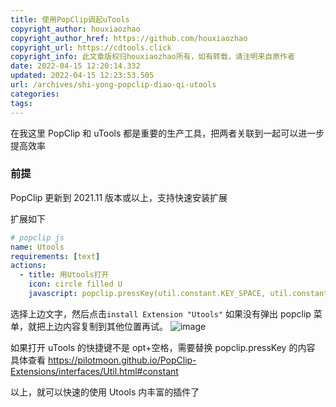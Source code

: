 ```yaml
---
title: 使用PopClip调起uTools
copyright_author: houxiaozhao
copyright_author_href: https://github.com/houxiaozhao
copyright_url: https://cdtools.click
copyright_info: 此文章版权归houxiaozhao所有，如有转载，请注明来自原作者
date: 2022-04-15 12:20:14.332
updated: 2022-04-15 12:23:53.505
url: /archives/shi-yong-popclip-diao-qi-utools
categories:
tags:
---
```


在我这里 PopClip 和 uTools 都是重要的生产工具，把两者关联到一起可以进一步提高效率

### 前提

PopClip 更新到 2021.11 版本或以上，支持快速安装扩展

扩展如下

```yml
# popclip js
name: Utools
requirements: [text]
actions:
  - title: 用Utools打开
    icon: circle filled U
    javascript: popclip.pressKey(util.constant.KEY_SPACE, util.constant.MODIFIER_OPTION);popclip.pasteText(popclip.input.text)
```

选择上边文字，然后点击`install Extension "Utools"`
如果没有弹出 popclip 菜单，就把上边内容复制到其他位置再试。
![image](https://cdn.jsdelivr.net/gh/houxiaozhao/imageLibrary@master/uPic/2022/05/20/KyGHW6.png)

如果打开 uTools 的快捷键不是 opt+空格，需要替换 popclip.pressKey 的内容
具体查看
https://pilotmoon.github.io/PopClip-Extensions/interfaces/Util.html#constant

以上，就可以快速的使用 Utools 内丰富的插件了
